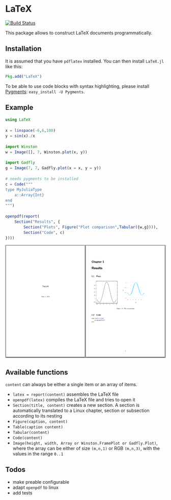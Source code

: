 # LaTeX

[![Build Status](https://travis-ci.org/rened/LaTeX.jl.svg?branch=master)](https://travis-ci.org/rened/LaTeX.jl)

This package allows to construct LaTeX documents programmatically.

## Installation

It is assumed that you have `pdflatex` installed. You can then install `LaTeX.jl` like this:

```jl
Pkg.add("LaTeX")
```

To be able to use code blocks with syntax highlighting, please install [Pygments](http://pygments.org/): `easy_install -U Pygments`.

## Example


```jl
using LaTeX

x = linspace(-6,6,100)
y = sin(x)./x

import Winston
w = Image([], 7, Winston.plot(x, y))

import Gadfly
g = Image(7, 7, Gadfly.plot(x = x, y = y))

# needs pygments to be installed
c = Code("""
type MyJuliaType
    a::Array{Int}
end
""")

openpdf(report(
    Section("Results", {
        Section("Plots", Figure("Plot comparison",Tabular({w,g}))),
        Section("Code", c)
})))
```

![](example.png)

## Available functions

`content` can always be either a single item or an array of items.

* `latex = report(content)` assembles the LaTeX file
* `openpdf(latex)` compiles the LaTeX file and tries to open it
* `Section(title, content)` creates a new section. A section is automatically translated to a Linux chapter, section or subsection according to its nesting
* `Figure(caption, content)`
* `Table(caption content)`
* `Tabular(content)`
* `Code(content)`
* `Image(height, width, Array or Winston.FramePlot or Gadfly.Plot)`, where the array can be either of size `(m,n,1)` or RGB `(m,n,3)`, with the values in the range `0..1`

## Todos

* make preable configurable
* adapt `openpdf` to linux
* add tests

